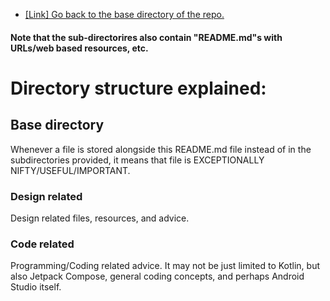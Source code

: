 + [[Link] Go back to the base directory of the repo.](https://github.com/Nomi/Learning-Android-Development-with-Kotlin-and-Jetpack-Compose/)

#### Note that the sub-directorires also contain "README.md"s with URLs/web based resources, etc.

# Directory structure explained:


## Base directory

Whenever a file is stored alongside this README.md file instead of in the subdirectories provided, it means that file is EXCEPTIONALLY NIFTY/USEFUL/IMPORTANT.

### Design related

Design related files, resources, and advice.

### Code related

Programming/Coding related advice. It may not be just limited to Kotlin, but also Jetpack Compose, general coding concepts, and perhaps Android Studio itself.
